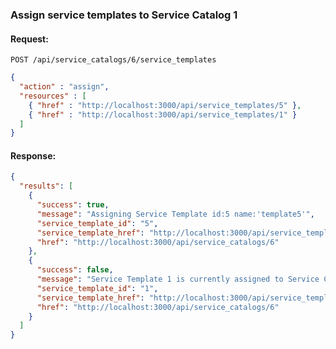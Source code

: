 ---
---

### Assign service templates to Service Catalog 1

#### Request:

    POST /api/service_catalogs/6/service_templates

``` json
{
  "action" : "assign",
  "resources" : [
    { "href" : "http://localhost:3000/api/service_templates/5" },
    { "href" : "http://localhost:3000/api/service_templates/1" }
  ]
}
```

#### Response:

``` json
{
  "results": [
    {
      "success": true,
      "message": "Assigning Service Template id:5 name:'template5'",
      "service_template_id": "5",
      "service_template_href": "http://localhost:3000/api/service_templates/5",
      "href": "http://localhost:3000/api/service_catalogs/6"
    },
    {
      "success": false,
      "message": "Service Template 1 is currently assigned to Service Catalog 3",
      "service_template_id": "1",
      "service_template_href": "http://localhost:3000/api/service_templates/1",
      "href": "http://localhost:3000/api/service_catalogs/6"
    }
  ]
}
```
